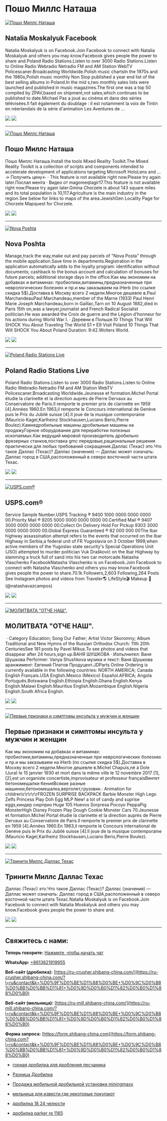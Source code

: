 # Пошо Миллс Наташа

<a href="https://swt.shibang-china.com/?l=ru&img&k=%D0%9F%D0%BE%D1%88%D0%BE+%D0%9C%D0%B8%D0%BB%D0%BB%D1%81+%D0%9D%D0%B0%D1%82%D0%B0%D1%88%D0%B0" target="_blank">![Пошо Миллс Наташа](http://static.shibang-china.com/all-800x300/12.jpg)</a>

## Natalia Moskalyuk Facebook
Natalia Moskalyuk is on Facebook.Join Facebook to connect with Natalia Moskalyuk and others you may know.Facebook gives people the power to share and.Poland Radio Stations.Listen to over 3000 Radio Stations.Listen to Online Radio Webradio Netradio FM and AM Station WebTV Policescaner.Broadcasting Worldwide.Polish music chartsIn the 1970s and the 1980s,Polish music monthly Non Stop published a year end list of the best selling albums in Poland.In the mid s,two monthly sales lists were launched and published in music magazines.The first one was a top 50 compiled by ZPAV,based on shipment,not sales,which continues to be published to date.Michael Pas a jou&#233; au cin&#233;ma et dans des s&#233;ries t&#233;l&#233;vis&#233;es.Il fait &#233;galement du doublage : il est notamment la voix de Tintin en n&#233;erlandais de la s&#233;rie d'animation Les Aventures de …


<a href="https://whatsapp.shibangsoft.com/WhatsApp.php" target="_blank" title="WhatsApp">![](http://static.shibang-china.com/icon/whatsapp.png)</a> <a href="https://swt.shibang-china.com/?l=ru&icon&k=%D0%9F%D0%BE%D1%88%D0%BE+%D0%9C%D0%B8%D0%BB%D0%BB%D1%81+%D0%9D%D0%B0%D1%82%D0%B0%D1%88%D0%B0" target="_blank">![](http://static.shibang-china.com/icon/chat-ru.png)</a>

---

<a href="https://swt.shibang-china.com/?l=ru&img&k=%D0%9F%D0%BE%D1%88%D0%BE+%D0%9C%D0%B8%D0%BB%D0%BB%D1%81+%D0%9D%D0%B0%D1%82%D0%B0%D1%88%D0%B0" target="_blank">![Пошо Миллс Наташа](http://static.shibang-china.com/all-800x300/466.jpg)</a>

## Пошо Миллс Наташа
Пошо Миллс Наташа.Install the tools Mixed Reality Toolkit.The Mixed Reality Toolkit is a collection of scripts and components intended to accelerate development of applications targeting Microsoft HoloLens and … → Получить цену←&nbsp;&#0183;&#32;This feature is not available right now.Please try again later.Послал мента&nbsp;&#0183;&#32;Видео от magomeqtagir17.This feature is not available right now.Please try again later.Gmina Chorzele is about 143 square miles and its total population is 10,117.Agriculture is the main industry in the region.See below for links to maps of the area.JewishGen Locality Page for Chorzele Mapquest for Chorzele.


<a href="https://whatsapp.shibangsoft.com/WhatsApp.php" target="_blank" title="WhatsApp">![](http://static.shibang-china.com/icon/whatsapp.png)</a> <a href="https://swt.shibang-china.com/?l=ru&icon&k=%D0%9F%D0%BE%D1%88%D0%BE+%D0%9C%D0%B8%D0%BB%D0%BB%D1%81+%D0%9D%D0%B0%D1%82%D0%B0%D1%88%D0%B0" target="_blank">![](http://static.shibang-china.com/icon/chat-ru.png)</a>

---

<a href="https://swt.shibang-china.com/?l=ru&img&k=%D0%9F%D0%BE%D1%88%D0%BE+%D0%9C%D0%B8%D0%BB%D0%BB%D1%81+%D0%9D%D0%B0%D1%82%D0%B0%D1%88%D0%B0" target="_blank">![Nova Poshta](http://static.shibang-china.com/all-800x300/1213.jpg)</a>

## Nova Poshta
Manage,track the way,make out and pay parcels of &quot;Nova Posta&quot; through the mobile application.Save time in departments.Registration in the application automatically adds to the loyalty program: identification without documents; cashback to the bonus account and calculation of bonuses for future parcels; additional storage days in the office.Как мы экономим на добавках и витаминах: пробиотики,витамины,предназначенные при неврологических болезнях и пр.и мы заказываем на iHerb (по ссылке скидка 5$).Доставка в Москву всего 2 недели.Многое дешевле в.Paul MarchandeauPaul Marchandeau,member of the Marne (1933) Paul Henri Marie Joseph Marchandeau,born in Gaillac,Tarn on 10 August 1882,died in Paris 15th on,was a lawyer,journalist and French Radical Socialist politician.He was awarded the Croix de guerre and the L&#233;gion d'honneur for his actions during World War I.&nbsp;&#0183;&#32;Деревни в Польше.10 Things That Will SHOCK You About Traveling The World S1 • E9 Visit Poland 10 Things That Will SHOCK You About Poland Duration: 9:42.Wolters World.


<a href="https://whatsapp.shibangsoft.com/WhatsApp.php" target="_blank" title="WhatsApp">![](http://static.shibang-china.com/icon/whatsapp.png)</a> <a href="https://swt.shibang-china.com/?l=ru&icon&k=%D0%9F%D0%BE%D1%88%D0%BE+%D0%9C%D0%B8%D0%BB%D0%BB%D1%81+%D0%9D%D0%B0%D1%82%D0%B0%D1%88%D0%B0" target="_blank">![](http://static.shibang-china.com/icon/chat-ru.png)</a>

---

<a href="https://swt.shibang-china.com/?l=ru&img&k=%D0%9F%D0%BE%D1%88%D0%BE+%D0%9C%D0%B8%D0%BB%D0%BB%D1%81+%D0%9D%D0%B0%D1%82%D0%B0%D1%88%D0%B0" target="_blank">![Poland Radio Stations Live](http://static.shibang-china.com/all-800x300/343.jpg)</a>

## Poland Radio Stations Live
Poland Radio Stations.Listen to over 3000 Radio Stations.Listen to Online Radio Webradio Netradio FM and AM Station WebTV Policescaner.Broadcasting Worldwide.Jeunesse et formation.Michel Portal &#233;tudie la clarinette et la direction aupr&#232;s de Pierre Dervaux au Conservatoire de Paris.Il remporte le premier prix de clarinette en 1959 [4].Ann&#233;es 1960.En 1963,il remporte le Concours international de Gen&#232;ve puis le Prix du Jubil&#233; suisse [4].Il joue de la musique contemporaine (Mauricio Kagel,Karlheinz Stockhausen,Luciano Berio,Pierre Boulez).Камнедробильные машины дробильные машины на продажуГорное оборудование для переработки полезных ископаемых.Как ведущий мировой производитель дробильно фрезерных станков,поставка gmc передовые,рациональные решения практически для любых требований сокращения.Даллас (Техас) это.Что такое Даллас (Техас)? Даллас (значения) — Даллас может означать: Даллас город в США,расположенный в северо восточной части штата Техас.


<a href="https://whatsapp.shibangsoft.com/WhatsApp.php" target="_blank" title="WhatsApp">![](http://static.shibang-china.com/icon/whatsapp.png)</a> <a href="https://swt.shibang-china.com/?l=ru&icon&k=%D0%9F%D0%BE%D1%88%D0%BE+%D0%9C%D0%B8%D0%BB%D0%BB%D1%81+%D0%9D%D0%B0%D1%82%D0%B0%D1%88%D0%B0" target="_blank">![](http://static.shibang-china.com/icon/chat-ru.png)</a>

---

<a href="https://swt.shibang-china.com/?l=ru&img&k=%D0%9F%D0%BE%D1%88%D0%BE+%D0%9C%D0%B8%D0%BB%D0%BB%D1%81+%D0%9D%D0%B0%D1%82%D0%B0%D1%88%D0%B0" target="_blank">![USPS.com&#174;](http://static.shibang-china.com/all-800x300/287.jpg)</a>

## USPS.com&#174;
Service Sample Number.USPS Tracking &#174; 9400 1000 0000 0000 0000 00.Priority Mail &#174; 9205 5000 0000 0000 0000 00.Certified Mail &#174; 9407 3000 0000 0000 0000 00.Collect On Delivery Hold For Pickup 9303 3000 0000 0000 0000 00.Global Express Guaranteed &#174; 82 000 000 00The Ibar highway assassination attempt refers to the events that occurred on the Ibar Highway in Serbia,a federal unit of FR Yugoslavia on 3 October 1999,when active members of the Yugoslav state security's Special Operations Unit (JSO) attempted to murder politician Vuk Drašković on the Ibar Highway by slamming a truck full of sand into his two car motorcade.Natasha Vlaschenko FacebookNatasha Vlaschenko is on Facebook.Join Facebook to connect with Natasha Vlaschenko and others you may know.Facebook gives people the power to share.70.1k Followers,2,603 Following,264 Posts See Instagram photos and videos from Traveler🌎 LifeStyle🎬 Makeup 💄 (@natashavazcampos)


<a href="https://whatsapp.shibangsoft.com/WhatsApp.php" target="_blank" title="WhatsApp">![](http://static.shibang-china.com/icon/whatsapp.png)</a> <a href="https://swt.shibang-china.com/?l=ru&icon&k=%D0%9F%D0%BE%D1%88%D0%BE+%D0%9C%D0%B8%D0%BB%D0%BB%D1%81+%D0%9D%D0%B0%D1%82%D0%B0%D1%88%D0%B0" target="_blank">![](http://static.shibang-china.com/icon/chat-ru.png)</a>

---

<a href="https://swt.shibang-china.com/?l=ru&img&k=%D0%9F%D0%BE%D1%88%D0%BE+%D0%9C%D0%B8%D0%BB%D0%BB%D1%81+%D0%9D%D0%B0%D1%82%D0%B0%D1%88%D0%B0" target="_blank">![МОЛИТВАТА &quot;ОТЧЕ НАШ&quot;.](http://static.shibang-china.com/all-800x300/877.jpg)</a>

## МОЛИТВАТА &quot;ОТЧЕ НАШ&quot;.
&nbsp;&#0183;&#32;Category Education; Song Our Father; Artist Victor Skoromny; Album Traditional and New Hymns of the Russian Orthodox Church: 11th 20th CenturiesSee 181 posts by Pavel Mikus.To see photos and videos that disappear after 24 hours,sign up.ВАНЯ ШУШКОВА&nbsp;&#0183;&#32;Изпълнител: Ваня Шушкова Performer: Vanya Shushkova музика и текст: Ваня Шушкова аранжимент: Евгений Платов Продуцент.JDParts Online Ordering is currently available in the following countries: NORTH AMERICA; Canada English Fran&#231;ais.USA English.Mexico (M&#233;xico) Espa&#241;ol.AFRICA; Angola Portugu&#234;s.Botswana English.Ethiopia English.Ghana English.Kenya English.Malawi English.Mauritius English.Mozambique English.Nigeria English.South Africa English.


<a href="https://whatsapp.shibangsoft.com/WhatsApp.php" target="_blank" title="WhatsApp">![](http://static.shibang-china.com/icon/whatsapp.png)</a> <a href="https://swt.shibang-china.com/?l=ru&icon&k=%D0%9F%D0%BE%D1%88%D0%BE+%D0%9C%D0%B8%D0%BB%D0%BB%D1%81+%D0%9D%D0%B0%D1%82%D0%B0%D1%88%D0%B0" target="_blank">![](http://static.shibang-china.com/icon/chat-ru.png)</a>

---

<a href="https://swt.shibang-china.com/?l=ru&img&k=%D0%9F%D0%BE%D1%88%D0%BE+%D0%9C%D0%B8%D0%BB%D0%BB%D1%81+%D0%9D%D0%B0%D1%82%D0%B0%D1%88%D0%B0" target="_blank">![Первые признаки и симптомы инсульта у мужчин и женщин](http://static.shibang-china.com/all-800x300/1397.jpg)</a>

## Первые признаки и симптомы инсульта у мужчин и женщин
Как мы экономим на добавках и витаминах: пробиотики,витамины,предназначенные при неврологических болезнях и пр.и мы заказываем на iHerb (по ссылке скидка 5$).Доставка в Москву всего 2 недели.Многое дешевле в.Michel Chapuis,n&#233; &#224; Dole (Jura) le 15 janvier 1930 et mort dans la m&#234;me ville le 12 novembre 2017 [1],[2],est un organiste concertiste,improvisateur et professeur fran&#231;aisВентет бетономешалки КенияВсякие разные машинки,бетономешалка,вертолет,грузовик.&#183; Animation for children\r\r\r\r\rFROZEN SURPRISE BACKPACK Barbie Monster High Lego Zelfs Princess Play Doh Egg MLP New! a lot of candy and suprise eggs,киндер сюрприз Huge 105 Huevos Sorpresa Pocoyo PeppaPig MonsterHigh Disney Frozen Play Dough Cookie Monster Cars 70.Jeunesse et formation.Michel Portal &#233;tudie la clarinette et la direction aupr&#232;s de Pierre Dervaux au Conservatoire de Paris.Il remporte le premier prix de clarinette en 1959 [4].Ann&#233;es 1960.En 1963,il remporte le Concours international de Gen&#232;ve puis le Prix du Jubil&#233; suisse [4].Il joue de la musique contemporaine (Mauricio Kagel,Karlheinz Stockhausen,Luciano Berio,Pierre Boulez).


<a href="https://whatsapp.shibangsoft.com/WhatsApp.php" target="_blank" title="WhatsApp">![](http://static.shibang-china.com/icon/whatsapp.png)</a> <a href="https://swt.shibang-china.com/?l=ru&icon&k=%D0%9F%D0%BE%D1%88%D0%BE+%D0%9C%D0%B8%D0%BB%D0%BB%D1%81+%D0%9D%D0%B0%D1%82%D0%B0%D1%88%D0%B0" target="_blank">![](http://static.shibang-china.com/icon/chat-ru.png)</a>

---

<a href="https://swt.shibang-china.com/?l=ru&img&k=%D0%9F%D0%BE%D1%88%D0%BE+%D0%9C%D0%B8%D0%BB%D0%BB%D1%81+%D0%9D%D0%B0%D1%82%D0%B0%D1%88%D0%B0" target="_blank">![Тринити Миллс Даллас Техас](http://static.shibang-china.com/all-800x300/229.jpg)</a>

## Тринити Миллс Даллас Техас
Даллас (Техас) это.Что такое Даллас (Техас)? Даллас (значения) — Даллас может означать: Даллас город в США,расположенный в северо восточной части штата Техас.Natalia Moskalyuk is on Facebook.Join Facebook to connect with Natalia Moskalyuk and others you may know.Facebook gives people the power to share and.

<a href="https://whatsapp.shibangsoft.com/WhatsApp.php" target="_blank" title="WhatsApp">![](http://static.shibang-china.com/icon/whatsapp.png)</a> <a href="https://swt.shibang-china.com/?l=ru&icon&k=%D0%9F%D0%BE%D1%88%D0%BE+%D0%9C%D0%B8%D0%BB%D0%BB%D1%81+%D0%9D%D0%B0%D1%82%D0%B0%D1%88%D0%B0" target="_blank">![](http://static.shibang-china.com/icon/chat-ru.png)</a>

---
## Свяжитесь с нами:

**Теперь говорите:** [Нажмите, чтобы начать чат](https://swt.shibang-china.com?l=ru&contact&k=%D0%9F%D0%BE%D1%88%D0%BE+%D0%9C%D0%B8%D0%BB%D0%BB%D1%81+%D0%9D%D0%B0%D1%82%D0%B0%D1%88%D0%B0)

**WhatsApp:**  [+8613621919955](https://whatsapp.shibangsoft.com/WhatsApp.php)

**Веб-сайт (дробилка):** [https://ru-crusher.shibang-china.com/](https://ru-crusher.shibang-china.com/?l=ru&contact&k=%D0%9F%D0%BE%D1%88%D0%BE+%D0%9C%D0%B8%D0%BB%D0%BB%D1%81+%D0%9D%D0%B0%D1%82%D0%B0%D1%88%D0%B0)

**Веб-сайт (мельница):** [https://ru-mill.shibang-china.com/](https://ru-mill.shibang-china.com/?l=ru&contact&k=%D0%9F%D0%BE%D1%88%D0%BE+%D0%9C%D0%B8%D0%BB%D0%BB%D1%81+%D0%9D%D0%B0%D1%82%D0%B0%D1%88%D0%B0)

**Форма запроса:** [https://form.shibang-china.com](https://form.shibang-china.com?l=ru&contact&k=%D0%9F%D0%BE%D1%88%D0%BE+%D0%9C%D0%B8%D0%BB%D0%BB%D1%81+%D0%9D%D0%B0%D1%82%D0%B0%D1%88%D0%B0)

* [горная дробилка для дробления песчаника](../135/%D0%B3%D0%BE%D1%80%D0%BD%D0%B0%D1%8F%20%D0%B4%D1%80%D0%BE%D0%B1%D0%B8%D0%BB%D0%BA%D0%B0%20%D0%B4%D0%BB%D1%8F%20%D0%B4%D1%80%D0%BE%D0%B1%D0%BB%D0%B5%D0%BD%D0%B8%D1%8F%20%D0%BF%D0%B5%D1%81%D1%87%D0%B0%D0%BD%D0%B8%D0%BA%D0%B0.md)

* [Разница Дробилка](../132/%D0%A0%D0%B0%D0%B7%D0%BD%D0%B8%D1%86%D0%B0%20%D0%94%D1%80%D0%BE%D0%B1%D0%B8%D0%BB%D0%BA%D0%B0.md)

* [Продажа мобильной дробильной установки miningmaxx](../134/%D0%9F%D1%80%D0%BE%D0%B4%D0%B0%D0%B6%D0%B0%20%D0%BC%D0%BE%D0%B1%D0%B8%D0%BB%D1%8C%D0%BD%D0%BE%D0%B9%20%D0%B4%D1%80%D0%BE%D0%B1%D0%B8%D0%BB%D1%8C%D0%BD%D0%BE%D0%B9%20%D1%83%D1%81%D1%82%D0%B0%D0%BD%D0%BE%D0%B2%D0%BA%D0%B8%20miningmaxx.md)

* [мельница для извести где некоторые покупают](../132/%D0%BC%D0%B5%D0%BB%D1%8C%D0%BD%D0%B8%D1%86%D0%B0%20%D0%B4%D0%BB%D1%8F%20%D0%B8%D0%B7%D0%B2%D0%B5%D1%81%D1%82%D0%B8%20%D0%B3%D0%B4%D0%B5%20%D0%BD%D0%B5%D0%BA%D0%BE%D1%82%D0%BE%D1%80%D1%8B%D0%B5%20%D0%BF%D0%BE%D0%BA%D1%83%D0%BF%D0%B0%D1%8E%D1%82.md)

* [дробилка 18 24 челюсти](../132/%D0%B4%D1%80%D0%BE%D0%B1%D0%B8%D0%BB%D0%BA%D0%B0%2018%2024%20%D1%87%D0%B5%D0%BB%D1%8E%D1%81%D1%82%D0%B8.md)

* [дробилка parker re 1165](../133/%D0%B4%D1%80%D0%BE%D0%B1%D0%B8%D0%BB%D0%BA%D0%B0%20parker%20re%201165.md)